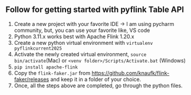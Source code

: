 ## Follow for getting started with pyflink Table API

1. Create a new project with your favorite IDE -> I am using pycharm community, but, you can use your favorite like, VS code
2. Python 3.11.x works best with Apache Flink 1.20.x
3. Create a new python virtual environment with `virtualenv pyflinkcurrent2025`
4. Activate the newly created virtual environment, `source bin/activate`(Mac) or `<venv folder>/Scripts/Activate.bat` (Windows)
5. `pip install apache-flink`
6. Copy the `flink-faker.jar` from https://github.com/knaufk/flink-faker/releases and keep it in a folder of your choice.
7. Once, all the steps above are completed, go through the python files.
